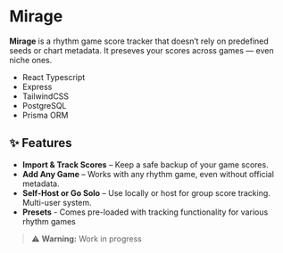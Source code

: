 # Mirage

**Mirage** is a rhythm game score tracker that doesn’t rely on predefined seeds or chart metadata. It preseves your scores across games — even niche ones.
- React Typescript
- Express
- TailwindCSS
- PostgreSQL
- Prisma ORM

## ✨ Features
- **Import & Track Scores** – Keep a safe backup of your game scores.
- **Add Any Game** – Works with any rhythm game, even without official metadata.
- **Self-Host or Go Solo** – Use locally or host for group score tracking. Multi-user system.
- **Presets** - Comes pre-loaded with tracking functionality for various rhythm games

> ⚠️ **Warning:** Work in progress
